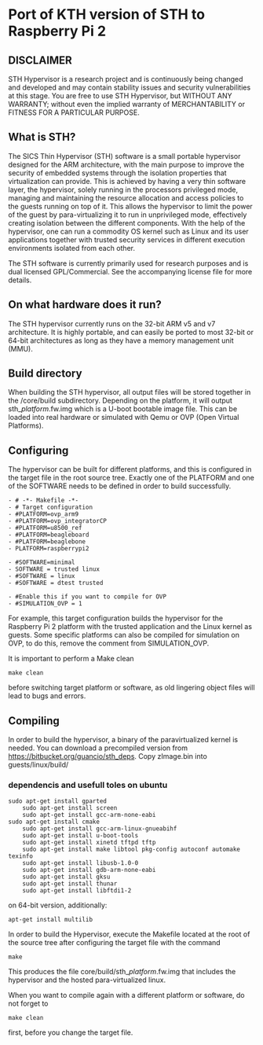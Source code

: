 
# Port of KTH version of STH to Raspberry Pi 2

## DISCLAIMER

STH Hypervisor is a research project and is continuously being changed and developed and may contain stability issues and security vulnerabilities at this stage. You are free to use STH Hypervisor, but WITHOUT ANY WARRANTY; without even the implied warranty of MERCHANTABILITY or FITNESS FOR A PARTICULAR PURPOSE.

## What is STH?

The SICS Thin Hypervisor (STH) software is a small portable hypervisor designed for the ARM architecture, with the main purpose to improve the security of embedded systems through the isolation properties that virtualization can provide. This is achieved by having a very thin software layer, the hypervisor, solely running in the processors privileged mode, managing and maintaining the resource allocation and access policies to the guests running on top of it. This allows the hypervisor to limit the power of the guest by para-virtualizing it to run in unprivileged mode, effectively creating isolation between the different components. With the help of the hypervisor, one can run a commodity OS kernel such as Linux and its user applications together with trusted security services in different execution environments isolated from each other.

The STH software is currently primarily used for research purposes and is dual licensed GPL/Commercial. See the accompanying license file for more details. 

## On what hardware does it run?

The STH hypervisor currently runs on the 32-bit ARM v5 and v7 architecture. It is highly portable, and can easily be ported to most 32-bit or 64-bit architectures as long as they have a memory management unit (MMU). 

## Build directory

When building the STH hypervisor, all output files will be stored together in the /core/build subdirectory. Depending on the platform, it will output sth_*platform*.fw.img which is a U-boot bootable image file. This can be loaded into real hardware or simulated with Qemu or OVP (Open Virtual Platforms).

## Configuring 

The hypervisor can be built for different platforms, and this is configured in the target file in the root source tree. Exactly one of the PLATFORM and one of the SOFTWARE needs to be defined in order to build successfully. 

	- # -*- Makefile -*-
	- # Target configuration
	- #PLATFORM=ovp_arm9
	- #PLATFORM=ovp_integratorCP
	- #PLATFORM=u8500_ref
	- #PLATFORM=beagleboard
	- #PLATFORM=beaglebone
	- PLATFORM=raspberrypi2

	- #SOFTWARE=minimal
	- SOFTWARE = trusted linux
	- #SOFTWARE = linux
	- #SOFTWARE = dtest trusted	

	- #Enable this if you want to compile for OVP 
	- #SIMULATION_OVP = 1

For example, this target configuration builds the hypervisor for the Raspberry Pi 2 platform with the trusted application and the Linux kernel as guests. Some specific platforms can also be compiled for simulation on OVP, to do this, remove the comment from SIMULATION_OVP.

It is important to perform a Make clean 

	make clean

before switching target platform or software, as old lingering object files will lead to bugs and errors.


## Compiling

In order to build the hypervisor, a binary of the paravirtualized kernel is needed.
You can download a precompiled version from https://bitbucket.org/guancio/sth_deps.
Copy zImage.bin into guests/linux/build/

### dependencis and usefull toles on ubuntu
	sudo apt-get install gparted
    	sudo apt-get install screen
    	sudo apt-get install gcc-arm-none-eabi
	sudo apt-get install cmake
    	sudo apt-get install gcc-arm-linux-gnueabihf
    	sudo apt-get install u-boot-tools
    	sudo apt-get install xinetd tftpd tftp
    	sudo apt-get install make libtool pkg-config autoconf automake texinfo
    	sudo apt-get install libusb-1.0-0
    	sudo apt-get install gdb-arm-none-eabi
    	sudo apt-get install gksu
    	sudo apt-get install thunar
    	sudo apt-get install libftdi1-2
    	
on 64-bit version, additionally:

	apt-get install multilib

In order to build the Hypervisor, execute the Makefile located at the root of the source tree after configuring the target file with the command

	make

This produces the file core/build/sth_*platform*.fw.img that includes the hypervisor and the hosted para-virtualized linux.

When you want to compile again with a different platform or software, do not forget to

	make clean

first, before you change the target file.
